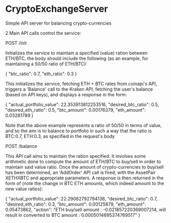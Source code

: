 # CryptoExchangeServer
Simple API server for balancing crypto-currencies 

2 Main API calls control the service:


POST /init


Initializes the service to maintain a specified (value) ration between ETH/BTC, the body should include the following 
(as an example, for maintaining a 50/50 ratio of ETH/BTC):


{
    "btc_ratio": 0.7,
    "eth_ratio": 0.3
}



This initializes the service, fetching ETH + BTC rates from coinapi's API, triggers a 'Balance' call to the Kraken API, 
fetching the user's balance (based on API keys), and displays a response in the form:


{
        "actual_portfolio_value": 22.353913812253516,
        "desired_btc_ratio": 0.5,
        "desired_eth_ratio": 0.5,
        "btc_amount": 0.00176379,
        "eth_amount": 0.03281789
}


Note that the above example represents a ratio of 50/50 in terms of value, and so the aim is to balance to portfolio in such a way that
the ratio is BTC:0.7, ETH:0.3, as specified in the request's body



POST /balance


This API call aims to maintain the ration specified. It involves some arithmetic done to compute the amount of ETH/BTC to buy/sell 
in order to maintain said value ratio. Once the amount of crypto-currencies to buy/sell has been determined, an 'AddOrder' API call 
is fired, with the AssetPair XETHXBTC and appropriate parameters. A response is then returned in the form of 
(note the change in BTC ETH amounts, which indeed amount to the new value ratios):


{
    "actual_portfolio_value": 22.29082792794138,
    "desired_btc_ratio": 0.7,
    "desired_eth_ratio": 0.3,
    "btc_amount": 0.00125879,
    "eth_amount": 0.05473862,
    "action": "ETH buy/sell amount : -0.021857220369007214, will result in converted to BTC amount : 0.0005014695374769517"
}


